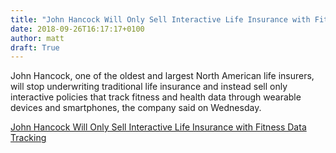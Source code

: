 ```yaml
---
title: "John Hancock Will Only Sell Interactive Life Insurance with Fitness Data Tracking"
date: 2018-09-26T16:17:17+0100
author: matt
draft: True
---
```

John Hancock, one of the oldest and largest North American life insurers, will stop underwriting traditional life insurance and instead sell only interactive policies that track fitness and health data through wearable devices and smartphones, the company said on Wednesday.

[ John Hancock Will Only Sell Interactive Life Insurance with Fitness Data Tracking ]( https://www.insurancejournal.com/news/national/2018/09/19/501747.htm )
